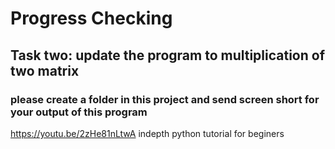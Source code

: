 # Progress Checking 
## Task two: update the program to multiplication of two matrix
### please create a folder in this project and send screen short for your output of this program

https://youtu.be/2zHe81nLtwA indepth python tutorial for beginers
